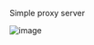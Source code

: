Simple proxy server

![image](https://github.com/user-attachments/assets/d14b95a8-9560-4233-8af5-e1764f851901)
